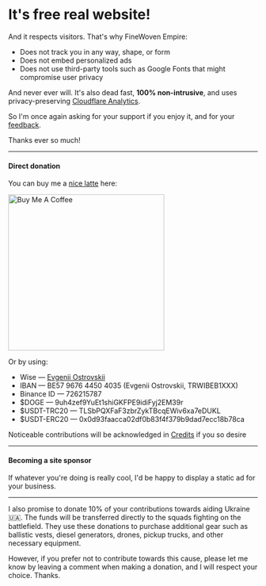 # It's free real website!

And it respects visitors. That's why FineWoven Empire:

- Does not track you in any way, shape, or form
- Does not embed personalized ads
- Does not use third-party tools such as Google Fonts that might compromise user privacy

And never ever will. It's also dead fast, **100% non-intrusive**, and uses privacy-preserving [Cloudflare Analytics](https://www.cloudflare.com/en-gb/web-analytics).

So I'm once again asking for your support if you enjoy it, and for your [feedback](https://github.com/Jonathunky/everyfruitcase/issues/new?title=General%20Feedback&labels=feedback).

Thanks ever so much!

---

#### Direct donation

You can buy me a [nice latte](https://www.youtube.com/shorts/h75W1uhL-iQ) here:

<a href="https://www.buymeacoffee.com/jonathunky" target="_blank"><img src="/assets/buymeacoffee.png" alt="Buy Me A Coffee" style="height: auto;width: 315px;" ></a>

Or by using:

- Wise — [Evgenii Ostrovskii](https://wise.com/share/evgeniio44)
- IBAN — BE57 9676 4450 4035 (Evgenii Ostrovskii, TRWIBEB1XXX)
- Binance ID — 726215787
- \$DOGE — 9uh4zef9YuEt1shiGKFPE9idiFyj2EM39r
- \$USDT-TRC20 — TLSbPQXFaF3zbrZykTBcqEWiv6xa7eDUKL
- \$USDT-ERC20 — 0x0d93faacca02df0b83f4f379b9dad7ecc18b78ca

Noticeable contributions will be acknowledged in [Credits](about) if you so desire

---

#### Becoming a site sponsor

If whatever you're doing is really cool, I'd be happy to display a static ad for your business.

---

I also promise to donate 10% of your contributions towards aiding Ukraine 🇺🇦. The funds will be transferred directly to the squads fighting on the battlefield. They use these donations to purchase additional gear such as ballistic vests, diesel generators, drones, pickup trucks, and other necessary equipment.

However, if you prefer not to contribute towards this cause, please let me know by leaving a comment when making a donation, and I will respect your choice. Thanks.
